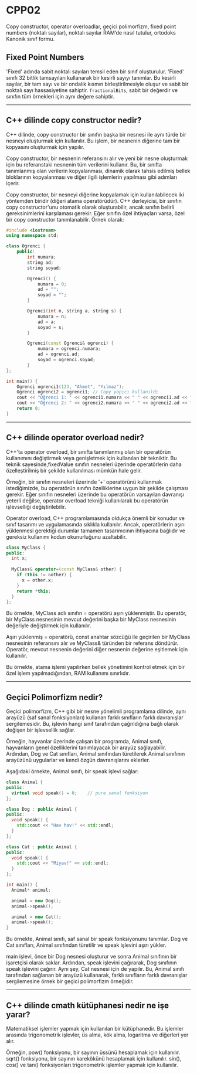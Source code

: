 # **CPP02**

Copy constructor, operator overloadlar, geçici polimorfizm, fixed point numbers (noktalı sayılar), noktalı sayılar RAM’de nasıl tutulur, ortodoks Kanonik sınıf formu.

## Fixed Point Numbers

'Fixed' adında sabit noktalı sayıları temsil eden bir sınıf oluşturulur. 'Fixed' sınıfı 32 bitlik tamsayıları kullanarak bir kesirli sayıyı tanımlar. Bu kesirli sayılar, bir tam sayı ve bir ondalık kısmın birleştirilmesiyle oluşur ve sabit bir noktalı sayı hassasiyetine sahiptir. `fractionalBits`, sabit bir değerdir ve sınıfın tüm örnekleri için aynı değere sahiptir.

---

## C++ dilinde copy constructor nedir?

C++ dilinde, copy constructor bir sınıfın başka bir nesnesi ile aynı türde bir nesneyi oluşturmak için kullanılır. Bu işlem, bir nesnenin diğerine tam bir kopyasını oluşturmak için yapılır.

Copy constructor, bir nesnenin referansını alır ve yeni bir nesne oluşturmak için bu referanstaki nesnenin tüm verilerini kullanır. Bu, bir sınıfta tanımlanmış olan verilerin kopyalanması, dinamik olarak tahsis edilmiş bellek bloklarının kopyalanması ve diğer ilgili işlemlerin yapılması gibi adımları içerir.

Copy constructor, bir nesneyi diğerine kopyalamak için kullanılabilecek iki yöntemden biridir (diğeri atama operatörüdür). C++ derleyicisi, bir sınıfın copy constructor'unu otomatik olarak oluşturabilir, ancak sınıfın belirli gereksinimlerini karşılaması gerekir. Eğer sınıfın özel ihtiyaçları varsa, özel bir copy constructor tanımlanabilir.
Örnek olarak:

```cpp
#include <iostream>
using namespace std;

class Ogrenci {
    public:
        int numara;
        string ad;
        string soyad;

        Ogrenci() {
            numara = 0;
            ad = "";
            soyad = "";
        }

        Ogrenci(int n, string a, string s) {
            numara = n;
            ad = a;
            soyad = s;
        }

        Ogrenci(const Ogrenci& ogrenci) {
            numara = ogrenci.numara;
            ad = ogrenci.ad;
            soyad = ogrenci.soyad;
        }
};

int main() {
    Ogrenci ogrenci1(123, "Ahmet", "Yılmaz");
    Ogrenci ogrenci2 = ogrenci1; // Copy yapıcı kullanıldı
    cout << "Öğrenci 1: " << ogrenci1.numara << " " << ogrenci1.ad << " " << ogrenci1.soyad << endl;
    cout << "Öğrenci 2: " << ogrenci2.numara << " " << ogrenci2.ad << " " << ogrenci2.soyad << endl;
    return 0;
}
```

---

## C++ dilinde operator overload nedir?

C++'ta operator overload, bir sınıfta tanımlanmış olan bir operatörün kullanımını değiştirmek veya genişletmek için kullanılan bir tekniktir. Bu teknik sayesinde,fixedValue sınıfın nesneleri üzerinde operatörlerin daha özelleştirilmiş bir şekilde kullanılması mümkün hale gelir.

Örneğin, bir sınıfın nesneleri üzerinde '+' operatörünü kullanmak istediğimizde, bu operatörün sınıfın özelliklerine uygun bir şekilde çalışması gerekir. Eğer sınıfın nesneleri üzerinde bu operatörün varsayılan davranışı yeterli değilse, operator overload tekniği kullanılarak bu operatörün işlevselliği değiştirilebilir.

Operator overload, C++ programlamasında oldukça önemli bir konudur ve sınıf tasarımı ve uygulamasında sıklıkla kullanılır. Ancak, operatörlerin aşırı yüklenmesi gerektiği durumlar tamamen tasarımcının ihtiyacına bağlıdır ve gereksiz kullanımı kodun okunurluğunu azaltabilir.

```cpp
class MyClass {
public:
  int x;
  
  MyClass& operator=(const MyClass& other) {
    if (this != &other) {
      x = other.x;
    }
    return *this;
  }
};
```

Bu örnekte, MyClass adlı sınıfın = operatörü aşırı yüklenmiştir. Bu operatör, bir MyClass nesnesinin mevcut değerini başka bir MyClass nesnesinin değeriyle değiştirmek için kullanılır.

Aşırı yüklenmiş = operatörü, const anahtar sözcüğü ile geçirilen bir MyClass nesnesinin referansını alır ve MyClass& türünden bir referans döndürür. Operatör, mevcut nesnenin değerini diğer nesnenin değerine eşitlemek için kullanılır.

Bu örnekte, atama işlemi yapılırken bellek yönetimini kontrol etmek için bir özel işlem yapılmadığından, RAM kullanımı sınırlıdır.

---

## Geçici Polimorfizm nedir?

Geçici polimorfizm, C++ gibi bir nesne yönelimli programlama dilinde, aynı arayüzü (saf sanal fonksiyonları) kullanan farklı sınıfların farklı davranışlar sergilemesidir. Bu, işlevin hangi sınıf tarafından çağrıldığına bağlı olarak değişen bir işlevsellik sağlar.

Örneğin, hayvanlar üzerinde çalışan bir programda, Animal sınıfı, hayvanların genel özelliklerini tanımlayacak bir arayüz sağlayabilir. Ardından, Dog ve Cat sınıfları, Animal sınıfından türetilerek Animal sınıfının arayüzünü uygularlar ve kendi özgün davranışlarını eklerler.

Aşağıdaki örnekte, Animal sınıfı, bir speak işlevi sağlar:

```cpp
class Animal {
public:
  virtual void speak() = 0;    // pure sanal fonksiyon
};

class Dog : public Animal {
public:
  void speak() {
    std::cout << "Hav hav!" << std::endl;
  }
};

class Cat : public Animal {
public:
  void speak() {
    std::cout << "Miyav!" << std::endl;
  }
};

int main() {
  Animal* animal;

  animal = new Dog();
  animal->speak();

  animal = new Cat();
  animal->speak();
}
```

Bu örnekte, Animal sınıfı, saf sanal bir speak fonksiyonunu tanımlar. Dog ve Cat sınıfları, Animal sınıfından türetilir ve speak işlevini aşırı yükler.

main işlevi, önce bir Dog nesnesi oluşturur ve sonra Animal sınıfının bir işaretçisi olarak saklar. Ardından, speak işlevini çağırarak, Dog sınıfının speak işlevini çağırır. Aynı şey, Cat nesnesi için de yapılır. Bu, Animal sınıfı tarafından sağlanan bir arayüzü kullanarak, farklı sınıfların farklı davranışlar sergilemesine örnek bir geçici polimorfizm örneğidir.

---

## C++ dilinde cmath kütüphanesi nedir ne işe yarar?

Matematiksel işlemler yapmak için kullanılan bir kütüphanedir. Bu işlemler arasında trigonometrik işlevler, üs alma, kök alma, logaritma ve diğerleri yer alır.

Örneğin, pow() fonksiyonu, bir sayının üssünü hesaplamak için kullanılır. sqrt() fonksiyonu, bir sayının karekökünü hesaplamak için kullanılır. sin(), cos() ve tan() fonksiyonları trigonometrik işlemler yapmak için kullanılır.

